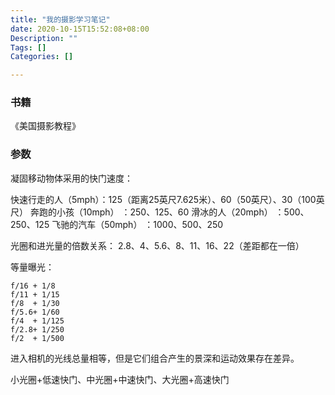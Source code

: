 ```yaml
---
title: "我的摄影学习笔记"
date: 2020-10-15T15:52:08+08:00
Description: ""
Tags: []
Categories: []

---
```


### 书籍

《美国摄影教程》

### 参数

凝固移动物体采用的快门速度：

快速行走的人（5mph）：125（距离25英尺7.625米）、60（50英尺）、30（100英尺）
奔跑的小孩（10mph） ：250、125、60
滑冰的人（20mph）   ：500、250、125
飞驰的汽车（50mph） ：1000、500、250

光圈和进光量的倍数关系：
2.8、4、5.6、8、11、16、22（差距都在一倍）

等量曝光：

```
f/16 + 1/8
f/11 + 1/15
f/8  + 1/30
f/5.6+ 1/60
f/4  + 1/125
f/2.8+ 1/250
f/2  + 1/500
```
进入相机的光线总量相等，但是它们组合产生的景深和运动效果存在差异。

小光圈+低速快门、中光圈+中速快门、大光圈+高速快门

